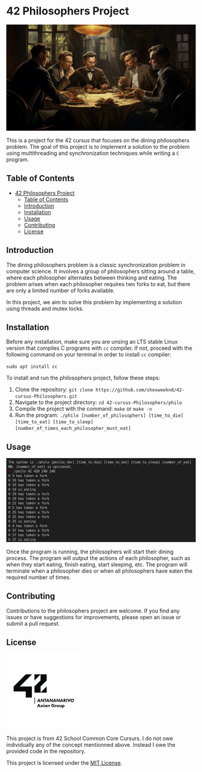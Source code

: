 # 42 Philosophers Project

![example of execution](./.blob/din.png)

This is a project for the 42 cursus that focuses on the dining philosophers problem. The goal of this project is to implement a solution to the problem using multithreading and synchronization techniques while writing a `C` program.

## Table of Contents

- [42 Philosophers Project](#42-philosophers-project)
  - [Table of Contents](#table-of-contents)
  - [Introduction](#introduction)
  - [Installation](#installation)
  - [Usage](#usage)
  - [Contributing](#contributing)
  - [License](#license)

## Introduction

The dining philosophers problem is a classic synchronization problem in computer science. It involves a group of philosophers sitting around a table, where each philosopher alternates between thinking and eating. The problem arises when each philosopher requires two forks to eat, but there are only a limited number of forks available.

In this project, we aim to solve this problem by implementing a solution using threads and mutex locks.

## Installation

Before any installation, make sure you are unsing an LTS stable Linux version that compiles C programs with `cc` compiler. If not, proceed with the following command on your terminal in order to install `cc` compiler:

`sudo apt install cc`

To install and run the philosophers project, follow these steps:

1. Clone the repository: `git clone https://github.com/shexweeknd/42-cursus-Philosophers.git`
2. Navigate to the project directory: `cd 42-cursus-Philosophers/philo`
3. Compile the project with the command: `make` or `make -n`
4. Run the program: `./philo [number_of_philosophers] [time_to_die] [time_to_eat] [time_to_sleep] [number_of_times_each_philosopher_must_eat]`

## Usage

![example of execution](./.blob/eg.png)

Once the program is running, the philosophers will start their dining process. The program will output the actions of each philosopher, such as when they start eating, finish eating, start sleeping, etc. The program will terminate when a philosopher dies or when all philosophers have eaten the required number of times.

## Contributing

Contributions to the philosophers project are welcome. If you find any issues or have suggestions for improvements, please open an issue or submit a pull request.

## License

![42](./.blob/42.png)

This project is from 42 School Common Core Cursurs. I do not owe individually any of the concept mentionned above. Instead I owe the provided code in the repository.

This project is licensed under the [MIT License](LICENSE).
